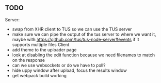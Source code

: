 ## TODO
Server:
 - swap from XHR client to TUS so we can use the TUS server
 - make sure we can pipe the output of the tus server to where we want it, maybe with https://github.com/tus/tus-node-server#events if it supports multiple files
Client
 - add theme to the uploader page
 - look at disabling the edit function because we need filenames to match on the response
 - can we use websockets or do we have to poll?
 - hide uppy window after upload, focus the results window
 - get webpack build working
